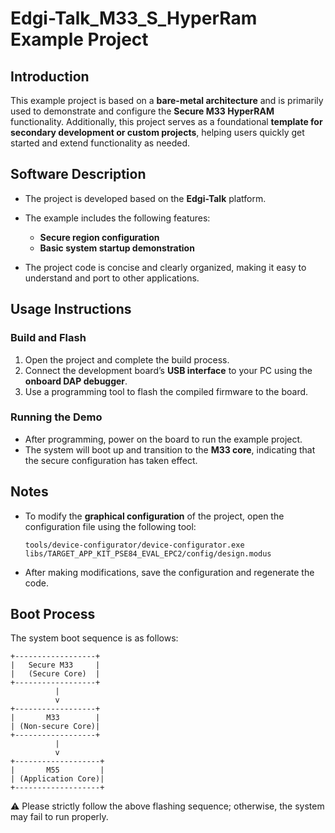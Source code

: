 # Edgi-Talk_M33_S_HyperRam Example Project

## Introduction

This example project is based on a **bare-metal architecture** and is primarily used to demonstrate and configure the **Secure M33 HyperRAM** functionality.
Additionally, this project serves as a foundational **template for secondary development or custom projects**, helping users quickly get started and extend functionality as needed.

## Software Description

* The project is developed based on the **Edgi-Talk** platform.

* The example includes the following features:

  * **Secure region configuration**
  * **Basic system startup demonstration**

* The project code is concise and clearly organized, making it easy to understand and port to other applications.

## Usage Instructions

### Build and Flash

1. Open the project and complete the build process.
2. Connect the development board’s **USB interface** to your PC using the **onboard DAP debugger**.
3. Use a programming tool to flash the compiled firmware to the board.

### Running the Demo

* After programming, power on the board to run the example project.
* The system will boot up and transition to the **M33 core**, indicating that the secure configuration has taken effect.

## Notes

* To modify the **graphical configuration** of the project, open the configuration file using the following tool:

  ```
  tools/device-configurator/device-configurator.exe
  libs/TARGET_APP_KIT_PSE84_EVAL_EPC2/config/design.modus
  ```

* After making modifications, save the configuration and regenerate the code.

## Boot Process

The system boot sequence is as follows:

```
+------------------+
|   Secure M33     |
|   (Secure Core)  |
+------------------+
          |
          v
+------------------+
|       M33        |
| (Non-secure Core)|
+------------------+
          |
          v
+-------------------+
|       M55         |
| (Application Core)|
+-------------------+
```

⚠️ Please strictly follow the above flashing sequence; otherwise, the system may fail to run properly.
